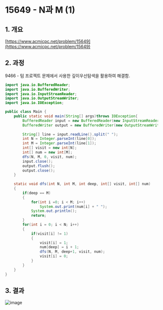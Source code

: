 # 15649 - N과 M (1)

## 1. 개요

[https://www.acmicpc.net/problem/15649](https://www.acmicpc.net/problem/15649)

## 2. 과정

9466 - 텀 프로젝트 문제에서 사용한 깊이우선탐색을 활용하여 해결함.

```java
import java.io.BufferedReader;
import java.io.BufferedWriter;
import java.io.InputStreamReader;
import java.io.OutputStreamWriter;
import java.io.IOException;

public class Main {
    public static void main(String[] args)throws IOException{
        BufferedReader input = new BufferedReader(new InputStreamReader(System.in));
        BufferedWriter output = new BufferedWriter(new OutputStreamWriter(System.out));
        
        String[] line = input.readLine().split(" ");
        int N = Integer.parseInt(line[0]);
        int M = Integer.parseInt(line[1]);
        int[] visit = new int[N];
        int[] num = new int[M];
        dfs(N, M, 0, visit, num);
        input.close();
        output.flush();
        output.close(); 
    }
    
    static void dfs(int N, int M, int deep, int[] visit, int[] num)
    {
        if(deep == M)
        {
            for(int i =0; i < M; i++)
                System.out.print(num[i] + " ");
            System.out.println();
            return;
        }
        for(int i = 0; i < N; i++)
        {
            if(visit[i] != 1)
            {
                visit[i] = 1;
                num[deep] = i + 1;
                dfs(N, M, deep+1, visit, num);
                visit[i] = 0;
            }
        } 
    }
}
```

## 3. 결과
![image](https://user-images.githubusercontent.com/32921283/100433868-0c788f80-30df-11eb-8a41-1dd903fa1799.png)